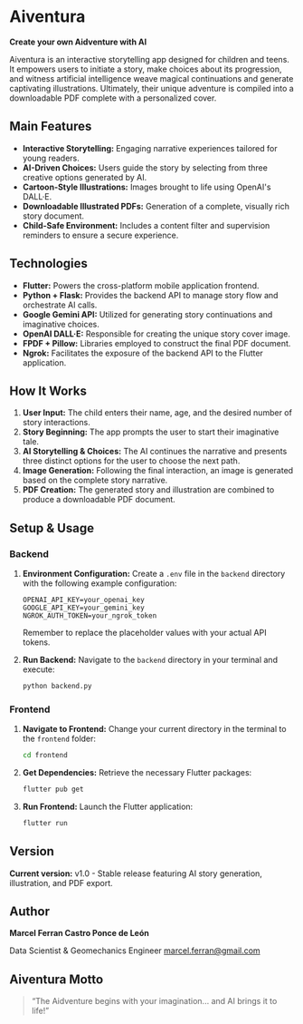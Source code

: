 # Aiventura

**Create your own Aidventure with AI**

Aiventura is an interactive storytelling app designed for children and teens. It empowers users to initiate a story, make choices about its progression, and witness artificial intelligence weave magical continuations and generate captivating illustrations. Ultimately, their unique adventure is compiled into a downloadable PDF complete with a personalized cover.

## Main Features

* **Interactive Storytelling:** Engaging narrative experiences tailored for young readers.
* **AI-Driven Choices:** Users guide the story by selecting from three creative options generated by AI.
* **Cartoon-Style Illustrations:** Images brought to life using OpenAI's DALL·E.
* **Downloadable Illustrated PDFs:** Generation of a complete, visually rich story document.
* **Child-Safe Environment:** Includes a content filter and supervision reminders to ensure a secure experience.

## Technologies

* **Flutter:** Powers the cross-platform mobile application frontend.
* **Python + Flask:** Provides the backend API to manage story flow and orchestrate AI calls.
* **Google Gemini API:** Utilized for generating story continuations and imaginative choices.
* **OpenAI DALL·E:** Responsible for creating the unique story cover image.
* **FPDF + Pillow:** Libraries employed to construct the final PDF document.
* **Ngrok:** Facilitates the exposure of the backend API to the Flutter application.

## How It Works

1.  **User Input:** The child enters their name, age, and the desired number of story interactions.
2.  **Story Beginning:** The app prompts the user to start their imaginative tale.
3.  **AI Storytelling & Choices:** The AI continues the narrative and presents three distinct options for the user to choose the next path.
4.  **Image Generation:** Following the final interaction, an image is generated based on the complete story narrative.
5.  **PDF Creation:** The generated story and illustration are combined to produce a downloadable PDF document.

## Setup & Usage

### Backend

1.  **Environment Configuration:** Create a `.env` file in the `backend` directory with the following example configuration:

    ```
    OPENAI_API_KEY=your_openai_key
    GOOGLE_API_KEY=your_gemini_key
    NGROK_AUTH_TOKEN=your_ngrok_token
    ```

    Remember to replace the placeholder values with your actual API tokens.

2.  **Run Backend:** Navigate to the `backend` directory in your terminal and execute:

    ```bash
    python backend.py
    ```

### Frontend

1.  **Navigate to Frontend:** Change your current directory in the terminal to the `frontend` folder:

    ```bash
    cd frontend
    ```

2.  **Get Dependencies:** Retrieve the necessary Flutter packages:

    ```bash
    flutter pub get
    ```

3.  **Run Frontend:** Launch the Flutter application:

    ```bash
    flutter run
    ```

## Version

**Current version:** v1.0 - Stable release featuring AI story generation, illustration, and PDF export.

## Author

**Marcel Ferran Castro Ponce de León**

Data Scientist & Geomechanics Engineer
marcel.ferran@gmail.com

## Aiventura Motto

> “The Aidventure begins with your imagination... and AI brings it to life!”
